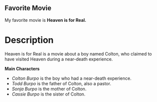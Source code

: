 ## Favorite Movie
My favorite movie is **Heaven is for Real.**

# Description
Heaven is for Real is a movie about a boy named Colton, who claimed to have visited Heaven during a near-death experience.

**Main Characters**
- *Colton Burpo* is the boy who had a near-death experience.
- *Todd Burpo* is the father of Colton, also a pastor.
- *Sonja Burpo* is the mother of Colton.
- *Cassie Burpo* is the sister of Colton.
